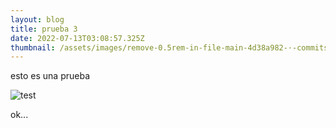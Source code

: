```yaml
---
layout: blog
title: prueba 3
date: 2022-07-13T03:08:57.325Z
thumbnail: /assets/images/remove-0.5rem-in-file-main-4d38a982-·-commits-·-usa-supply-source-_-buyersportal-_-buyersfront-·-gitlab-google-chrome-6_07_2022-10_22_20-a. m..png
---
```

esto es una prueba 

![test](/assets/images/returns-operators-google-chrome-5_07_2022-1_55_41-p. m..png "testing")

ok...